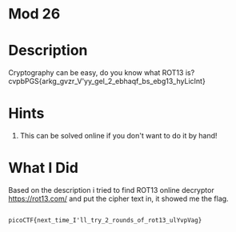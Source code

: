 # Mod 26

# Description
Cryptography can be easy, do you know what ROT13 is?
cvpbPGS{arkg_gvzr_V'yy_gel_2_ebhaqf_bs_ebg13_hyLicInt}

# Hints
1. This can be solved online if you don't want to do it by hand!

# What I Did
Based on the description i tried to find ROT13 online decryptor
https://rot13.com/
and put the cipher text in, it showed me the flag.

```

picoCTF{next_time_I'll_try_2_rounds_of_rot13_ulYvpVag}

```


